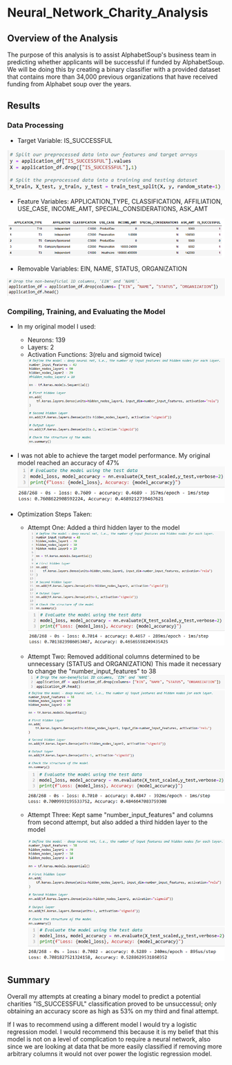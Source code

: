 # Neural_Network_Charity_Analysis
## Overview of the Analysis
The purpose of this analysis is to assist AlphabetSoup's business team in predicting whether applicants will be successful if funded by AlphabetSoup. We will be doing this by creating a binary classifier with a provided dataset that contains more than 34,000 previous organizations that have received funding from Alphabet soup over the years.

## Results
### Data Processing
- Target Variable: IS_SUCCESSFUL

![Target Variable](https://github.com/Caracalla1081/Neural_Network_Charity_Analysis/blob/e743a6576c761b2f5b81a6777c9a90829f8a2895/Images/Target%20and%20Features%20Variables.png)

- Feature Variables: APPLICATION_TYPE, CLASSIFICATION, AFFILIATION, USE_CASE, INCOME_AMT, SPECIAL_CONSIDERATIONS, ASK_AMT

![Feature Variable](https://github.com/Caracalla1081/Neural_Network_Charity_Analysis/blob/e743a6576c761b2f5b81a6777c9a90829f8a2895/Images/Target%20and%20Features%20Variables%20DfHead.png)

- Removable Variables: EIN, NAME, STATUS, ORGANIZATION

![Neither Feature or Target Variable](https://github.com/Caracalla1081/Neural_Network_Charity_Analysis/blob/e743a6576c761b2f5b81a6777c9a90829f8a2895/Images/Neither%20Target%20or%20Feature%20Variables.png)

### Compiling, Training, and Evaluating the Model
- In my original model I used:
  - Neurons: 139 
  - Layers: 2
  - Activation Functions: 3(relu and sigmoid twice)
![Original Model](https://github.com/Caracalla1081/Neural_Network_Charity_Analysis/blob/e743a6576c761b2f5b81a6777c9a90829f8a2895/Images/Neurons_Layers_ActivationFunctions.png)

- I was not able to achieve the target model performance. My original model reached an accuracy of 47%
![Original Model Accuracy Score](https://github.com/Caracalla1081/Neural_Network_Charity_Analysis/blob/e743a6576c761b2f5b81a6777c9a90829f8a2895/Images/Original_Test_Model.png)

- Optimization Steps Taken:
  - Attempt One: Added a third hidden layer to the model
![Optimization Attempt One](https://github.com/Caracalla1081/Neural_Network_Charity_Analysis/blob/e743a6576c761b2f5b81a6777c9a90829f8a2895/Images/Model_Optimization_Try_1_Changes.png)
![Optimization Attempt One Results](https://github.com/Caracalla1081/Neural_Network_Charity_Analysis/blob/e743a6576c761b2f5b81a6777c9a90829f8a2895/Images/Model_Optimization_Try_1.png)

  - Attempt Two: Removed additional columns determined to be unnecessary (STATUS and ORGANIZATION)
                 This made it necessary to change the "number_input_features" to 38
 ![Optimization Attempt Two](https://github.com/Caracalla1081/Neural_Network_Charity_Analysis/blob/e743a6576c761b2f5b81a6777c9a90829f8a2895/Images/Model_Optimization_Try_2_Changes_1.png)
 ![Optimization Attempt Two 2](https://github.com/Caracalla1081/Neural_Network_Charity_Analysis/blob/e743a6576c761b2f5b81a6777c9a90829f8a2895/Images/Model_Optimization_Try_2_Changes_2.png)
 ![Optimization Attempt Two Results](https://github.com/Caracalla1081/Neural_Network_Charity_Analysis/blob/e743a6576c761b2f5b81a6777c9a90829f8a2895/Images/Model_Optimization_Try_2.png)

  - Attempt Three: Kept same "number_input_features" and columns from second attempt, but also added a third hidden layer to the model

    ![Optimization Attempt Three](https://github.com/Caracalla1081/Neural_Network_Charity_Analysis/blob/e743a6576c761b2f5b81a6777c9a90829f8a2895/Images/Model_Optimization_Try_3_Changes.png)
    ![Optimization Attempt Three Results](https://github.com/Caracalla1081/Neural_Network_Charity_Analysis/blob/e743a6576c761b2f5b81a6777c9a90829f8a2895/Images/Model_Optimization_Try_3.png)

## Summary
Overall my attempts at creating a binary model to predict a potential charities "IS_SUCCESSFUL" classification proved to be unsuccessul; only obtaining an accuracy score as high as 53% on my third and final attempt.

If I was to recommend using a different model I would try a logistic regression model. I would recommend this because it is my belief that this model is not on a level of complication to require a neural network, also since we are looking at data that be more easily classified if removing more arbitrary columns it would not over power the logistic regression model.
